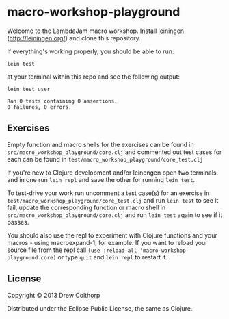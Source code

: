 # macro-workshop-playground

Welcome to the LambdaJam macro workshop. Install leiningen (http://leiningen.org/) and clone this repository.

If everything's working properly, you should be able to run:

    lein test

at your terminal within this repo and see the following output:

    lein test user

    Ran 0 tests containing 0 assertions.
    0 failures, 0 errors.

## Exercises

Empty function and macro shells for the exercises can be found in `src/macro_workshop_playground/core.clj` and commented out test cases for each can be found in `test/macro_workshop_playground/core_test.clj`

If you're new to Clojure development and/or leinengen open two terminals and in one run `lein repl` and save the other for running `lein test`.

To test-drive your work run uncomment a test case(s) for an exercise in `test/macro_workshop_playground/core_test.clj` and run `lein test` to see it fail, update the corresponding function or macro shell in `src/macro_workshop_playground/core.clj` and run `lein test` again to see if it passes.

You should also use the repl to experiment with Clojure functions and your macros - using macroexpand-1, for example. If you want to reload your source file from the repl call `(use :reload-all 'macro-workshop-playground.core)` or type `quit` and `lein repl` to restart it.

## License

Copyright © 2013 Drew Colthorp

Distributed under the Eclipse Public License, the same as Clojure.

